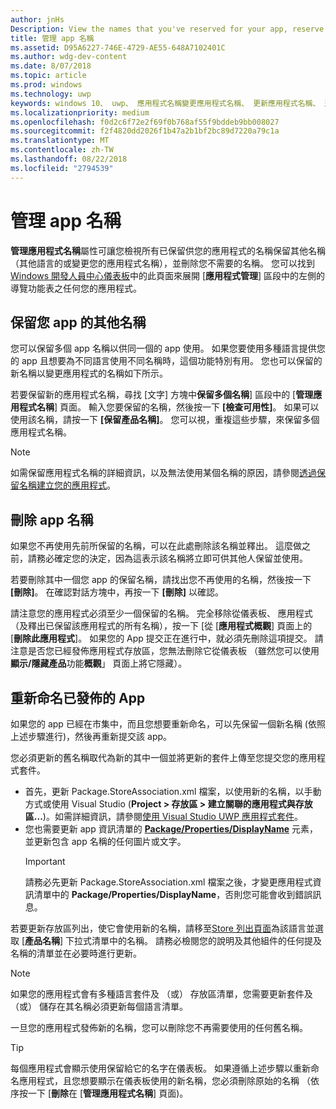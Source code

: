 ```yaml
---
author: jnHs
Description: View the names that you've reserved for your app, reserve additional names (for other languages or to change your app's name), and delete reserved names that you don't need anymore.
title: 管理 app 名稱
ms.assetid: D95A6227-746E-4729-AE55-648A7102401C
ms.author: wdg-dev-content
ms.date: 8/07/2018
ms.topic: article
ms.prod: windows
ms.technology: uwp
keywords: windows 10、 uwp、 應用程式名稱變更應用程式名稱、 更新應用程式名稱、 遊戲名稱、 產品名稱
ms.localizationpriority: medium
ms.openlocfilehash: f0d2c6f72e2f69f0b768af55f9bddeb9bb008027
ms.sourcegitcommit: f2f4820dd2026f1b47a2b1bf2bc89d7220a79c1a
ms.translationtype: MT
ms.contentlocale: zh-TW
ms.lasthandoff: 08/22/2018
ms.locfileid: "2794539"
---
```

# <a name="manage-app-names"></a>管理 app 名稱

**管理應用程式名稱**屬性可讓您檢視所有已保留供您的應用程式的名稱保留其他名稱 （其他語言的或變更您的應用程式名稱），並刪除您不需要的名稱。 您可以找到[Windows 開發人員中心儀表板](https://partner.microsoft.com/dashboard)中的此頁面來展開 [**應用程式管理**] 區段中的左側的導覽功能表之任何您的應用程式。


## <a name="reserve-additional-names-for-your-app"></a>保留您 app 的其他名稱

您可以保留多個 app 名稱以供同一個的 app 使用。 如果您要使用多種語言提供您的 app 且想要為不同語言使用不同名稱時，這個功能特別有用。 您也可以保留的新名稱以變更應用程式的名稱如下所示。

若要保留新的應用程式名稱，尋找 [文字] 方塊中**保留多個名稱**] 區段中的 [**管理應用程式名稱**] 頁面。 輸入您要保留的名稱，然後按一下 **\[檢查可用性\]**。 如果可以使用該名稱，請按一下 **\[保留產品名稱\]**。 您可以視，重複這些步驟，來保留多個應用程式名稱。

> [!NOTE]
> 如需保留應用程式名稱的詳細資訊，以及無法使用某個名稱的原因，請參閱[透過保留名稱建立您的應用程式](create-your-app-by-reserving-a-name.md)。


## <a name="delete-app-names"></a>刪除 app 名稱

如果您不再使用先前所保留的名稱，可以在此處刪除該名稱並釋出。 這麼做之前，請務必確定您的決定，因為這表示該名稱將立即可供其他人保留並使用。

若要刪除其中一個您 app 的保留名稱，請找出您不再使用的名稱，然後按一下 **\[刪除\]**。 在確認對話方塊中，再按一下 **\[刪除\]** 以確認。

請注意您的應用程式必須至少一個保留的名稱。 完全移除從儀表板、 應用程式 （及釋出已保留該應用程式的所有名稱），按一下 [從 [**應用程式概觀**] 頁面上的 [**刪除此應用程式**]。 如果您的 App 提交正在進行中，就必須先刪除這項提交。 請注意是否您已經發佈應用程式存放區，您無法刪除它從儀表板 （雖然您可以使用**顯示/隱藏產品**功能**概觀**」 頁面上將它隱藏）。 


## <a name="rename-an-app-that-has-already-been-published"></a>重新命名已發佈的 App

如果您的 app 已經在市集中，而且您想要重新命名，可以先保留一個新名稱 (依照上述步驟進行)，然後再重新提交該 app。 

您必須更新的舊名稱取代為新的其中一個並將更新的套件上傳至您提交您的應用程式套件。
- 首先，更新 Package.StoreAssociation.xml 檔案，以使用新的名稱，以手動方式或使用 Visual Studio (**Project > 存放區 > 建立關聯的應用程式與存放區...**)。如需詳細資訊，請參閱[使用 Visual Studio UWP 應用程式套件](../packaging/packaging-uwp-apps.md)。
- 您也需要更新 app 資訊清單的 [**Package/Properties/DisplayName**](https://docs.microsoft.com/uwp/schemas/appxpackage/uapmanifestschema/element-displayname) 元素，並更新包含 app 名稱的任何圖片或文字。 
  > [!IMPORTANT]
  > 請務必先更新 Package.StoreAssociation.xml 檔案之後，才變更應用程式資訊清單中的 **Package/Properties/DisplayName**，否則您可能會收到錯誤訊息。

若要更新存放區列出，使它會使用新的名稱，請移至[Store 列出頁面](create-app-store-listings.md)為該語言並選取 [**產品名稱**] 下拉式清單中的名稱。 請務必檢閱您的說明及其他組件的任何提及名稱的清單並在必要時進行更新。

> [!NOTE]
> 如果您的應用程式會有多種語言套件及 （或） 存放區清單，您需要更新套件及 （或） 儲存在其名稱必須更新每個語言清單。

一旦您的應用程式發佈新的名稱，您可以刪除您不再需要使用的任何舊名稱。

> [!TIP]
> 每個應用程式會顯示使用保留給它的名字在儀表板。 如果遵循上述步驟以重新命名應用程式，且您想要顯示在儀表板使用的新名稱，您必須刪除原始的名稱 （依序按一下 [**刪除**在 [**管理應用程式名稱**] 頁面)。 

 

 




